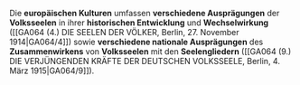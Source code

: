
Die **europäischen Kulturen** umfassen **verschiedene Ausprägungen** der **Volksseelen** in ihrer **historischen Entwicklung** und **Wechselwirkung** ([[GA064 (4.) DIE SEELEN DER VÖLKER, Berlin, 27. November 1914|GA064/4]]) sowie **verschiedene nationale Ausprägungen** des **Zusammenwirkens** von **Volksseelen** mit den **Seelengliedern** ([[GA064 (9.) DIE VERJÜNGENDEN KRÄFTE DER DEUTSCHEN VOLKSSEELE, Berlin, 4. März 1915|GA064/9]]).
